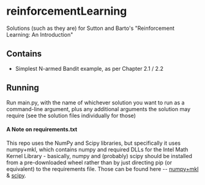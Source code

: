 # reinforcementLearning
Solutions (such as they are) for Sutton and Barto's "Reinforcement Learning: An Introduction"

## Contains
 * Simplest N-armed Bandit example, as per Chapter 2.1 / 2.2

## Running
Run main.py, with the name of whichever solution you want to run as a command-line argument, plus any additional arguments the solution may require (see the solution files individually for those)

#### A Note on requirements.txt
This repo uses the NumPy and Scipy libraries, but specifically it uses numpy+mkl, which contains numpy and required DLLs for the Intel Math Kernel Library - basically, numpy and (probably) scipy should be installed from a pre-downloaded wheel rather than by just directing pip (or equivalent) to the requirements file. Those can be found here -- [numpy+mkl](http://www.lfd.uci.edu/~gohlke/pythonlibs/#numpy) & [scipy](http://www.lfd.uci.edu/~gohlke/pythonlibs/#scipy).
